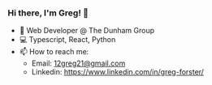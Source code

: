### Hi there, I'm Greg! 👋 

- 💼 Web Developer @ The Dunham Group
- 💻 Typescript, React, Python  
- 📫 How to reach me: 
  - Email: 12greg21@gmail.com
  - Linkedin: https://www.linkedin.com/in/greg-forster/


<!--
**Noprop/noprop** is a ✨ _special_ ✨ repository because its `README.md` (this file) appears on your GitHub profile.

Here are some ideas to get you started:

- 🔭 I’m currently working on ...
- 🌱 I’m currently learning ...
- 👯 I’m looking to collaborate on ...
- 🤔 I’m looking for help with ...
- 💬 Ask me about ...
- 📫 How to reach me: ...
- 😄 Pronouns: ...
- ⚡ Fun fact: ...
-->
